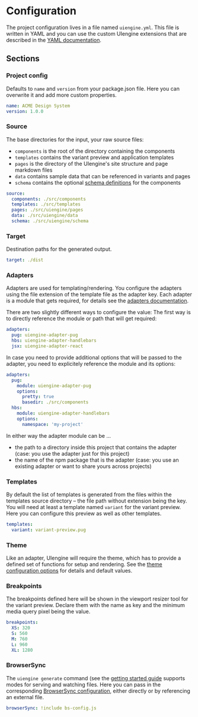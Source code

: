 # Configuration

The project configuration lives in a file named `uiengine.yml`.
This file is written in YAML and you can use the custom UIengine extensions that are described in the [YAML documentation](./yaml.md).

## Sections

### Project config

Defaults to `name` and `version` from your package.json file.
Here you can overwrite it and add more custom properties.

```yaml
name: ACME Design System
version: 1.0.0
```

### Source

The base directories for the input, your raw source files:
- `components` is the root of the directory containing the components
- `templates` contains the variant preview and application templates
- `pages` is the directory of the UIengine's site structure and page markdown files
- `data` contains sample data that can be referenced in variants and pages
- `schema` contains the optional [schema definitions](./schema.md) for the components

```yaml
source:
  components: ./src/components
  templates: ./src/templates
  pages: ./src/uiengine/pages
  data: ./src/uiengine/data
  schema: ./src/uiengine/schema
```

### Target

Destination paths for the generated output.

```yaml
target: ./dist
```

### Adapters

Adapters are used for templating/rendering.
You configure the adapters using the file extension of the template file as the adapter key.
Each adapter is a module that gets required, for details see the [adapters documentation](./adapters.md).

There are two slightly different ways to configure the value:
The first way is to directly reference the module or path that will get required:

```yaml
adapters:
  pug: uiengine-adapter-pug
  hbs: uiengine-adapter-handlebars
  jsx: uiengine-adapter-react
```

In case you need to provide additional options that will be passed to the adapter, you need to
explicitely reference the module and its options:

```yaml
adapters:
  pug:
    module: uiengine-adapter-pug
    options:
      pretty: true
      basedir: ./src/components
  hbs: 
    module: uiengine-adapter-handlebars
    options:
      namespace: 'my-project'
```

In either way the adapter module can be …

- the path to a directory inside this project that contains the adapter
  (case: you use the adapter just for this project)
- the name of the npm package that is the adapter
  (case: you use an existing adapter or want to share yours across projects)

### Templates

By default the list of templates is generated from the files within the templates source directory – the file path without extension being the key.
You will need at least a template named `variant` for the variant preview.
Here you can configure this preview as well as other templates.

```yaml
templates:
  variant: variant-preview.pug
```

### Theme 

Like an adapter, UIengine will require the theme, which has to provide a defined set of functions for setup and rendering.
See the [theme configuration options](./theme.md) for details and default values.

### Breakpoints 

The breakpoints defined here will be shown in the viewport resizer tool for the variant preview.
Declare them with the name as key and the minimum media query pixel being the value.

```yaml
breakpoints:
  XS: 320
  S: 560
  M: 760
  L: 960
  XL: 1280
```

### BrowserSync

The `uiengine generate` command (see the [getting started guide](./getting-started.md) supports modes for serving and watching files.
Here you can pass in the corresponding [BrowserSync configuration](https://www.browsersync.io/docs/options/), either directly or by referencing an external file.

```yaml
browserSync: !include bs-config.js
```
